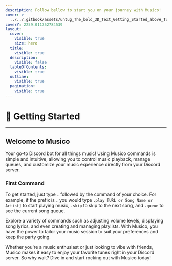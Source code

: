 ```yaml
---
description: Follow bellow to start you on your journey with Musico!
cover: >-
  ../../.gitbook/assets/untug_The_bold_3D_Text_Getting_Started_above_Turntables__Stereo_e767a976-903d-4185-878b-a043bac5313e.png
coverY: 2259.011752784539
layout:
  cover:
    visible: true
    size: hero
  title:
    visible: true
  description:
    visible: false
  tableOfContents:
    visible: true
  outline:
    visible: true
  pagination:
    visible: true
---
```


# 🌟 Getting Started

***

## Welcome to Musico

Your go-to Discord bot for all things music! Using Musico commands is simple and intuitive, allowing you to control music playback, manage queues, and customize your music experience directly from your Discord server.

### First Command

To get started, just type **`.`** followed by the command of your choice. For example, if the prefix is **`.`** you would type `.play [URL or Song Name or Artist]` to start playing music, `.skip` to skip to the next song, and `.queue` to see the current song queue.

Explore a variety of commands such as adjusting volume levels, displaying song lyrics, and even creating and managing playlists. With Musico, you have the power to tailor your music session to suit your preferences and keep the party going.

Whether you're a music enthusiast or just looking to vibe with friends, Musico makes it easy to enjoy your favorite tunes right in your Discord server. So why wait? Dive in and start rocking out with Musico today!
